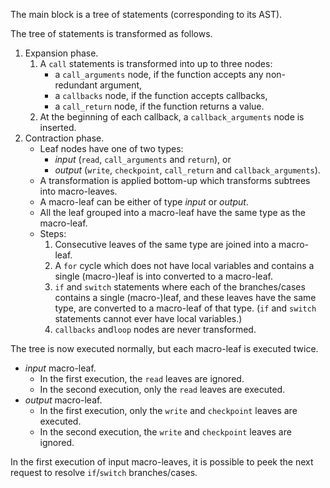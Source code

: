 The main block is a tree of statements (corresponding to its AST).

The tree of statements is transformed as follows.

1. Expansion phase.
    1. A `call` statements is transformed into up to three nodes:
        - a `call_arguments` node, if the function accepts any non-redundant argument,
        - a `callbacks` node, if the function accepts callbacks,
        - a `call_return` node, if the function returns a value.
    1. At the beginning of each callback, a `callback_arguments` node is inserted.
1. Contraction phase.
    - Leaf nodes have one of two types:
        - *input* (`read`, `call_arguments` and `return`), or
        - *output* (`write`, `checkpoint`, `call_return` and `callback_arguments`).
    - A transformation is applied bottom-up which transforms subtrees into macro-leaves.
    - A macro-leaf can be either of type *input* or *output*.
    - All the leaf grouped into a macro-leaf have the same type as the macro-leaf.
    - Steps:
        1. Consecutive leaves of the same type are joined into a macro-leaf.
        1. A `for` cycle which does not have local variables and contains a single (macro-)leaf
        is into converted to a macro-leaf.
        1. `if` and `switch` statements where each of the branches/cases
        contains a single (macro-)leaf,
        and these leaves have the same type,
        are converted to a macro-leaf of that type.
        (`if` and `switch` statements cannot ever have local variables.)
        1. `callbacks` and`loop` nodes are never transformed.

The tree is now executed normally, but
each macro-leaf is executed twice.

- *input* macro-leaf.
    - In the first execution, the `read` leaves are ignored.
    - In the second execution, only the `read` leaves are executed.
- *output* macro-leaf.
    - In the first execution, only the `write` and `checkpoint` leaves are executed.
    - In the second execution, the `write` and `checkpoint` leaves are ignored.

In the first execution of input macro-leaves,
it is possible to peek the next request to resolve `if`/`switch` branches/cases.

